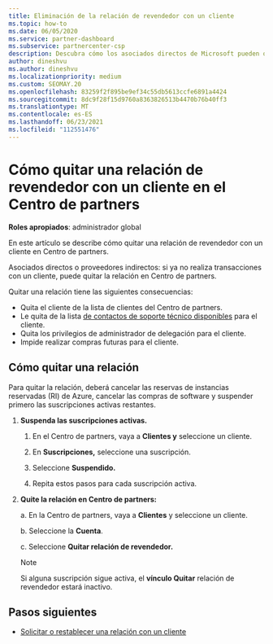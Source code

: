 ```yaml
---
title: Eliminación de la relación de revendedor con un cliente
ms.topic: how-to
ms.date: 06/05/2020
ms.service: partner-dashboard
ms.subservice: partnercenter-csp
description: Descubra cómo los asociados directos de Microsoft pueden quitar clientes de su lista, quitar privilegios de administrador delegados y dejar de admitir o comprar para un cliente.
author: dineshvu
ms.author: dineshvu
ms.localizationpriority: medium
ms.custom: SEOMAY.20
ms.openlocfilehash: 83259f2f895be9ef34c55db5613ccfe6891a4424
ms.sourcegitcommit: 8dc9f28f15d9760a8363826513b4470b76b40ff3
ms.translationtype: MT
ms.contentlocale: es-ES
ms.lasthandoff: 06/23/2021
ms.locfileid: "112551476"
---
```

# <a name="how-to-remove-a-reseller-relationship-with-a-customer-in-partner-center"></a>Cómo quitar una relación de revendedor con un cliente en el Centro de partners

**Roles apropiados**: administrador global

En este artículo se describe cómo quitar una relación de revendedor con un cliente en Centro de partners.

Asociados directos o proveedores indirectos: si ya no realiza transacciones con un cliente, puede quitar la relación en Centro de partners.

Quitar una relación tiene las siguientes consecuencias:

- Quita el cliente de la lista de clientes del Centro de partners.
- Le quita de la lista [de contactos de soporte técnico disponibles](assign-support-contacts.md) para el cliente.
- Quita los privilegios de administrador de delegación para el cliente.
- Impide realizar compras futuras para el cliente.

## <a name="how-to-remove-a-relationship"></a>Cómo quitar una relación

Para quitar la relación, deberá cancelar las reservas de instancias reservadas (RI) de Azure, cancelar las compras de software y suspender primero las suscripciones activas restantes.

1. **Suspenda las suscripciones activas.**

   1. En el Centro de partners, vaya a **Clientes y** seleccione un cliente.

   2. En **Suscripciones,** seleccione una suscripción.

   3. Seleccione **Suspendido.**

   4. Repita estos pasos para cada suscripción activa.

2. **Quite la relación en Centro de partners:**

   a. En la Centro de partners, vaya a **Clientes** y seleccione un cliente.

   b. Seleccione la **Cuenta**.

   c. Seleccione **Quitar relación de revendedor.**

   > [!NOTE]
   > Si alguna suscripción sigue activa, el **vínculo Quitar** relación de revendedor estará inactivo.

## <a name="next-steps"></a>Pasos siguientes

- [Solicitar o restablecer una relación con un cliente](request-a-relationship-with-a-customer.md)
